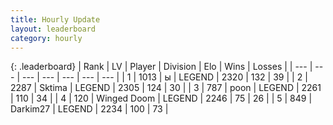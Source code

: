 ```yaml
---
title: Hourly Update
layout: leaderboard
category: hourly
---
```


{: .leaderboard}
| Rank | LV | Player | Division | Elo | Wins | Losses |
| --- | --- | --- | --- | --- | --- | --- |
| <span data-change="0">1</span> | 1013 | <span title="ID: 402846">ы</span> | LEGEND | <span data-change="0">2320</span> | <span data-change="0">132</span> | <span data-change="0">39</span> |
| <span data-change="1">2</span> | 2287 | <span title="ID: 353063">Sktima</span> | LEGEND | <span data-change="6">2305</span> | <span data-change="1">124</span> | <span data-change="0">30</span> |
| <span data-change="-1">3</span> | 787 | <span title="ID: 540690">poon</span> | LEGEND | <span data-change="-40">2261</span> | <span data-change="2">110</span> | <span data-change="4">34</span> |
| <span data-change="0">4</span> | 120 | <span title="ID: 744396">Winged Doom</span> | LEGEND | <span data-change="0">2246</span> | <span data-change="0">75</span> | <span data-change="0">26</span> |
| <span data-change="0">5</span> | 849 | <span title="ID: 694036">Darkim27</span> | LEGEND | <span data-change="0">2234</span> | <span data-change="0">100</span> | <span data-change="0">73</span> |